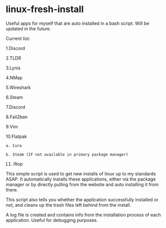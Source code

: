 # linux-fresh-install
Useful apps for myself that are auto installed in a bash script. Will be updated in the future. 

Current list:

 1.Discord

2.TLDR

3.Lynis

4.NMap

5.Wireshark

6.Steam

7.Discord

8.Fail2ban

9.Vim

10.Flatpak
    
    a. Cura

    b. Steam (IF not available in primary package manager)

11. iftop

This simple script is used to get new installs of linux up to my standards ASAP. It automatically installs these applications, either via the package manager
or by directly pulling from the website and auto installing it from there. 

This script also tells you whether the application successfully installed or not, and cleans up the trash files left behind from the install.

A log file is created and contains info from the installation process of each application. Useful for debugging purposes.
